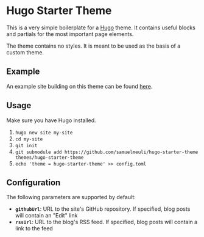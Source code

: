 # Hugo Starter Theme

This is a very simple boilerplate for a [Hugo](https://gohugo.io) theme. It contains useful blocks and partials for the most important page elements.

The theme contains no styles. It is meant to be used as the basis of a custom theme.

## Example

An example site building on this theme can be found [here](https://github.com/samuelmeuli/samuelmeuli.com).

## Usage

Make sure you have Hugo installed.

1. `hugo new site my-site`
2. `cd my-site`
3. `git init`
4. `git submodule add https://github.com/samuelmeuli/hugo-starter-theme themes/hugo-starter-theme`
5. `echo 'theme = hugo-starter-theme' >> config.toml`

## Configuration

The following parameters are supported by default:

- **`githubUrl`**: URL to the site's GitHub repository. If specified, blog posts will contain an "Edit" link
- **`rssUrl`**: URL to the blog's RSS feed. If specified, blog posts will contain a link to the feed
